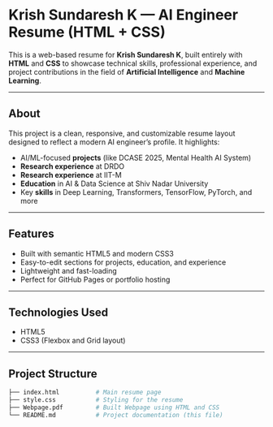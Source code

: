 # Krish Sundaresh K — AI Engineer Resume (HTML + CSS)

This is a web-based resume for **Krish Sundaresh K**, built entirely with **HTML** and **CSS** to showcase technical skills, professional experience, and project contributions in the field of **Artificial Intelligence** and **Machine Learning**.

---

## About

This project is a clean, responsive, and customizable resume layout designed to reflect a modern AI engineer’s profile. It highlights:

- AI/ML-focused **projects** (like DCASE 2025, Mental Health AI System)
- **Research experience** at DRDO
- **Research experience** at IIT-M
- **Education** in AI & Data Science at Shiv Nadar University
- Key **skills** in Deep Learning, Transformers, TensorFlow, PyTorch, and more

---

## Features

- Built with semantic HTML5 and modern CSS3
- Easy-to-edit sections for projects, education, and experience
- Lightweight and fast-loading
- Perfect for GitHub Pages or portfolio hosting

---

## Technologies Used

- HTML5
- CSS3 (Flexbox and Grid layout)

---

## Project Structure

```bash
├── index.html          # Main resume page
├── style.css           # Styling for the resume
├── Webpage.pdf         # Built Webpage using HTML and CSS
└── README.md           # Project documentation (this file)
